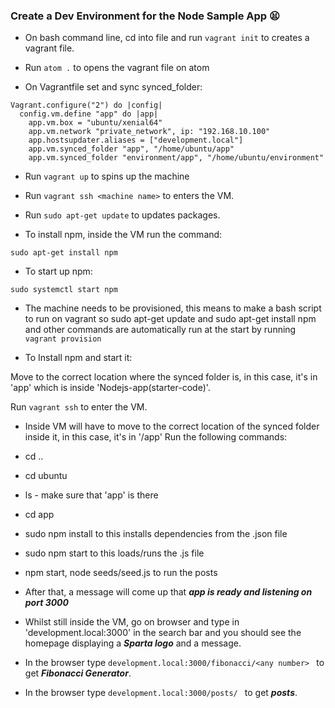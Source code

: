 ### Create a Dev Environment for the Node Sample App 😫

- On bash command line, cd into  file and run ```vagrant init``` to creates a vagrant file.

- Run ```atom .```  to opens the vagrant file on atom

- On Vagrantfile set and sync synced_folder:

```
Vagrant.configure("2") do |config|
  config.vm.define "app" do |app|
    app.vm.box = "ubuntu/xenial64"
    app.vm.network "private_network", ip: "192.168.10.100"
    app.hostsupdater.aliases = ["development.local"]
    app.vm.synced_folder "app", "/home/ubuntu/app"
    app.vm.synced_folder "environment/app", "/home/ubuntu/environment"

```

- Run ```vagrant up``` to spins up the machine

- Run ```vagrant ssh <machine name>```  to enters the VM.

- Run ```sudo apt-get update``` to updates packages.

- To install npm, inside the VM run the command:

```
sudo apt-get install npm

```

- To start up npm:
```
sudo systemctl start npm
```
- The machine needs to be provisioned, this means to make a bash script to run on vagrant so sudo apt-get update and sudo apt-get install npm and other commands are automatically run at the start by running ``` vagrant provision```

- To Install npm and start it:

Move to the correct location where the synced folder is, in this case, it's in 'app' which is inside 'Nodejs-app(starter-code)'.

Run ```vagrant ssh``` to enter the VM.

- Inside VM will have to move to the correct location of the synced folder inside it, in this case, it's in '/app'
Run the following commands:
- cd ..

- cd ubuntu

- ls - make sure that 'app' is there

- cd app

- sudo npm install to this installs dependencies from the .json file

- sudo npm start to this loads/runs the .js file

- npm start, node seeds/seed.js to run the posts

- After that, a  message will come up that  ***app is ready and listening on port 3000***

- Whilst still inside the VM, go on browser and type in 'development.local:3000' in the search bar and you should see the homepage displaying a ***Sparta logo*** and a message.
-  In the browser  type ```development.local:3000/fibonacci/<any number> ```
to get ***Fibonacci Generator***.

- In the browser  type ```development.local:3000/posts/ ```
to get ***posts***.
